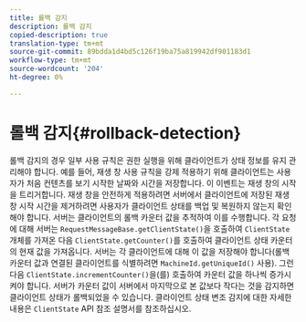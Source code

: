 ```yaml
---
title: 롤백 감지
description: 롤백 감지
copied-description: true
translation-type: tm+mt
source-git-commit: 89bdda1d4bd5c126f19ba75a819942df901183d1
workflow-type: tm+mt
source-wordcount: '204'
ht-degree: 0%

---
```



# 롤백 감지{#rollback-detection}

롤백 감지의 경우 일부 사용 규칙은 권한 실행을 위해 클라이언트가 상태 정보를 유지 관리해야 합니다. 예를 들어, 재생 창 사용 규칙을 강제 적용하기 위해 클라이언트는 사용자가 처음 컨텐츠를 보기 시작한 날짜와 시간을 저장합니다. 이 이벤트는 재생 창의 시작을 트리거합니다. 재생 창을 안전하게 적용하려면 서버에서 클라이언트에 저장된 재생 창 시작 시간을 제거하려면 사용자가 클라이언트 상태를 백업 및 복원하지 않는지 확인해야 합니다. 서버는 클라이언트의 롤백 카운터 값을 추적하여 이를 수행합니다. 각 요청에 대해 서버는 `RequestMessageBase.getClientState()`을 호출하여 `ClientState` 개체를 가져온 다음 `ClientState.getCounter()`를 호출하여 클라이언트 상태 카운터의 현재 값을 가져옵니다. 서버는 각 클라이언트에 대해 이 값을 저장해야 합니다(롤백 카운터 값과 연결된 클라이언트를 식별하려면 `MachineId.getUniqueId()` 사용). 그런 다음 `ClientState.incrementCounter()`을(를) 호출하여 카운터 값을 하나씩 증가시켜야 합니다. 서버가 카운터 값이 서버에서 마지막으로 본 값보다 작다는 것을 감지하면 클라이언트 상태가 롤백되었을 수 있습니다. 클라이언트 상태 변조 감지에 대한 자세한 내용은 `ClientState` API 참조 설명서를 참조하십시오.
